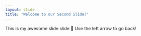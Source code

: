 ```yaml
---
layout: slide
title: "Welcome to our Second Slide!"
---
```

This is my awesome slide slide :tada: 
Use the left arrow to go back!
